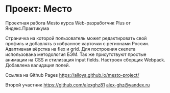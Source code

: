 # Проект: Место

Проектная работа Mesto курса Web-разработчик Plus от Яндекс.Практикума

Страничка на которой пользователь может редактировать свой профиль и добавлять в избранное карточки с регионами России. Адаптивная вёрстка на flex и grid. Для построения скелета использована методология БЭМ. Так же присутствуют простые анимации на CSS и стилизация input fields. Настроен сборщик Webpack. Добавлена валидация полей.

Ссылка на Github Pages https://alloya.github.io/mesto-project/

Второй участник https://github.com/alexghz81 alex-ghz@yandex.ru